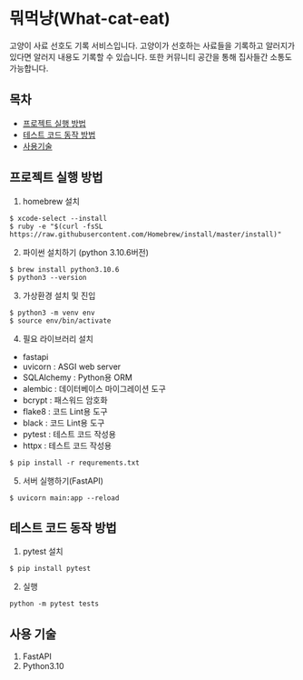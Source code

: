 # 뭐먹냥(What-cat-eat)
고양이 사료 선호도 기록 서비스입니다. 고양이가 선호하는 사료들을 기록하고 알러지가 있다면 알러지 내용도 기록할 수 있습니다. 또한 커뮤니티 공간을 통해 집사들간 소통도 가능합니다.

## 목차
- [프로젝트 실행 방법](#프로젝트-실행-방법)
- [테스트 코드 동작 방법](#테스트-코드-동작-방법)
- [사용기술](#사용기술)

## 프로젝트 실행 방법
1. homebrew 설치
```
$ xcode-select --install
$ ruby -e "$(curl -fsSL https://raw.githubusercontent.com/Homebrew/install/master/install)"
```
2. 파이썬 설치하기
(python 3.10.6버전)
```
$ brew install python3.10.6
$ python3 --version
```
3. 가상환경 설치 및 진입
```
$ python3 -m venv env
$ source env/bin/activate
```
4. 필요 라이브러리 설치
- fastapi
- uvicorn : ASGI web server
- SQLAlchemy : Python용 ORM
- alembic : 데이터베이스 마이그레이션 도구
- bcrypt : 패스워드 암호화
- flake8 : 코드 Lint용 도구
- black : 코드 Lint용 도구
- pytest : 테스트 코드 작성용
- httpx : 테스트 코드 작성용
```
$ pip install -r requrements.txt
```
5. 서버 실행하기(FastAPI)
```
$ uvicorn main:app --reload
```
## 테스트 코드 동작 방법
1. pytest 설치
```
$ pip install pytest
```
2. 실행
```
python -m pytest tests
```

## 사용 기술
1. FastAPI
2. Python3.10